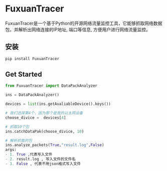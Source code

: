 
# FuxuanTracer

FuxuanTracer是一个基于Python的开源网络流量监控工具，它能够抓取网络数据包，并解析出网络连接的IP地址, 端口等信息, 方便用户进行网络流量监控。

## 安装

```bash
pip install FuxuanTracer
```

## Get Started

```python
from FuxuanTracer import DataPackAnalyzer

ins = DataPackAnalyzer()

devices = list(ins.getAvaliableDevice().keys())

# 我们选择第4个，因为那个是我的以太网设备
choose_divice =  devices[4]

# 抓取10个包
ins.catchDataPak(choose_divice, 10)

# 解析抓取的包
ins.analyze_packets(True,"result.log",False)
args:
- 1. True ,代表写入文件
- 2. result.log , 写入文件的文件名
- 3. False , 代表不用json格式写入文件
```
